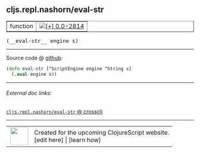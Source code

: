 ## cljs.repl.nashorn/eval-str



 <table border="1">
<tr>
<td>function</td>
<td><a href="https://github.com/cljsinfo/cljs-api-docs/tree/0.0-2814"><img valign="middle" alt="[+] 0.0-2814" title="Added in 0.0-2814" src="https://img.shields.io/badge/+-0.0--2814-lightgrey.svg"></a> </td>
</tr>
</table>


 <samp>
(__eval-str__ engine s)<br>
</samp>

---







Source code @ [github](https://github.com/clojure/clojurescript/blob/r3211/src/clj/cljs/repl/nashorn.clj#L57-L58):

```clj
(defn eval-str [^ScriptEngine engine ^String s]
  (.eval engine s))
```

<!--
Repo - tag - source tree - lines:

 <pre>
clojurescript @ r3211
└── src
    └── clj
        └── cljs
            └── repl
                └── <ins>[nashorn.clj:57-58](https://github.com/clojure/clojurescript/blob/r3211/src/clj/cljs/repl/nashorn.clj#L57-L58)</ins>
</pre>

-->

---



###### External doc links:

[`cljs.repl.nashorn/eval-str` @ crossclj](http://crossclj.info/fun/cljs.repl.nashorn/eval-str.html)<br>

---

 <table>
<tr><td>
<img valign="middle" align="right" width="48px" src="http://i.imgur.com/Hi20huC.png">
</td><td>
Created for the upcoming ClojureScript website.<br>
[edit here] | [learn how]
</td></tr></table>

[edit here]:https://github.com/cljsinfo/cljs-api-docs/blob/master/cljsdoc/cljs.repl.nashorn/eval-str.cljsdoc
[learn how]:https://github.com/cljsinfo/cljs-api-docs/wiki/cljsdoc-files

<!--

This information was too distracting to show to readers, but I'll leave it
commented here since it is helpful to:

- pretty-print the data used to generate this document
- and show how to retrieve that data



The API data for this symbol:

```clj
{:ns "cljs.repl.nashorn",
 :name "eval-str",
 :type "function",
 :signature ["[engine s]"],
 :source {:code "(defn eval-str [^ScriptEngine engine ^String s]\n  (.eval engine s))",
          :title "Source code",
          :repo "clojurescript",
          :tag "r3211",
          :filename "src/clj/cljs/repl/nashorn.clj",
          :lines [57 58]},
 :full-name "cljs.repl.nashorn/eval-str",
 :full-name-encode "cljs.repl.nashorn/eval-str",
 :history [["+" "0.0-2814"]]}

```

Retrieve the API data for this symbol:

```clj
;; from Clojure REPL
(require '[clojure.edn :as edn])
(-> (slurp "https://raw.githubusercontent.com/cljsinfo/cljs-api-docs/catalog/cljs-api.edn")
    (edn/read-string)
    (get-in [:symbols "cljs.repl.nashorn/eval-str"]))
```

-->
